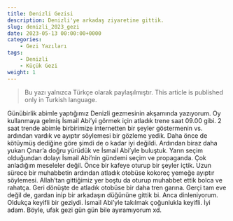 ```yaml
---
title: Denizli Gezisi
description: Denizli'ye arkadaş ziyaretine gittik.
slug: denizli_2023_gezi
date: 2023-05-13 00:00:00+0000
categories:
    - Gezi Yazıları
tags:
    - Denizli
    - Küçük Gezi
weight: 1
---
```


>Bu yazı yalnızca Türkçe olarak paylaşılmıştır.
>This article is published only in Turkish language.

Günübirlik abimle yaptığımız Denizli gezmesinin akşamında yazıyorum. Oy kullanmaya gelmiş İsmail Abi’yi görmek için atladık trene saat 09.00 gibi. 2 saat trende abimle birbirimize internetten bir şeyler göstermenin vs. ardından vardık ve ayıptır söylemesi bir gözleme yedik. Daha önce de kötüymüş dediğine göre şimdi de o kadar iyi değildi. Ardından biraz daha yukarı Çınar’a doğru yürüdük ve İsmail Abi’yle buluştuk. Yarın seçim olduğundan dolayı İsmail Abi’nin gündemi seçim ve propaganda. Çok anladığım meseleler değil. Önce bir kafeye oturup bir şeyler içtik. Uzun sürece bir muhabbetin ardından atladık otobüse kokoreç yemeğe ayıptır söylemesi. Allah’tan gittiğimiz yer boştu da oturup muhabbet ettik bolca ve rahatça. Geri dönüşte de atladık otobüse bir daha tren garına. Gerçi tam eve değil de, gardan inip bir arkadaşın düğününe gittik bi. Anca dinleniyorum. Oldukça keyifli bir geziydi. İsmail Abi’yle takılmak çoğunlukla keyifli. İyi adam. Böyle, ufak gezi gün gün bile ayıramıyorum xd.
